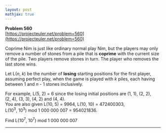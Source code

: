 ```yaml
---
layout: post
mathjax: true
---
```

**Problem 560**  
[https://projecteuler.net/problem=560](https://projecteuler.net/problem=560)

<p>Coprime Nim is just like ordinary normal play Nim, but the players may only remove a number of stones from a pile  that is <b>coprime</b> with the current size of the pile. Two players remove stones in turn. The player who removes the last stone wins.</p>

<p>Let L(<var>n</var>, <var>k</var>) be the number of <b>losing</b> starting positions for the first player, assuming perfect play, when the game is played with <var>k</var> piles, each having between 1 and <var>n</var> - 1 stones inclusively.</p>

<p>For example, L(5, 2) = 6 since the losing initial positions are (1, 1), (2, 2), (2, 4), (3, 3), (4, 2) and (4, 4).<br />
You are also given L(10, 5) = 9964, L(10, 10) = 472400303, L(10<sup>3</sup>, 10<sup>3</sup>) mod 1 000 000 007 = 954021836.</p>

<p>Find L(10<sup>7</sup>, 10<sup>7</sup>) mod 1 000 000 007</p>

---
